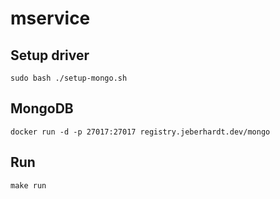 # mservice
## Setup driver
    sudo bash ./setup-mongo.sh


## MongoDB
    docker run -d -p 27017:27017 registry.jeberhardt.dev/mongo

## Run
    make run